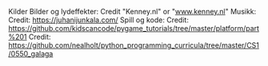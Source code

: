 Kilder 
  Bilder og lydeffekter:
    Credit "Kenney.nl" or "www.kenney.nl"
  Musikk: 
    Credit: https://juhanijunkala.com/
  Spill og kode:
    Credit: https://github.com/kidscancode/pygame_tutorials/tree/master/platform/part%201
    Credit: https://github.com/nealholt/python_programming_curricula/tree/master/CS1/0550_galaga
